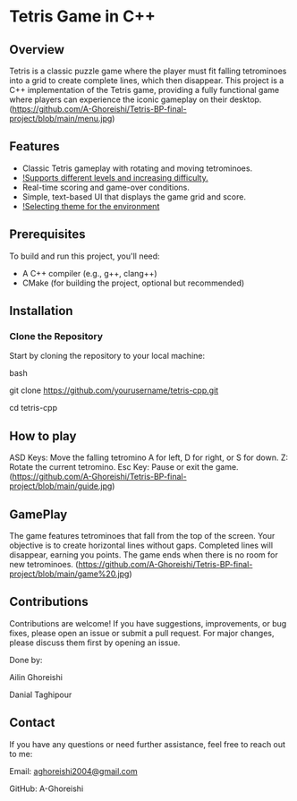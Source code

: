 # Tetris Game in C++

## Overview

Tetris is a classic puzzle game where the player must fit falling tetrominoes into a grid to create complete lines, which then disappear. This project is a C++ implementation of the Tetris game, providing a fully functional game where players can experience the iconic gameplay on their desktop.
(https://github.com/A-Ghoreishi/Tetris-BP-final-project/blob/main/menu.jpg)
## Features

- Classic Tetris gameplay with rotating and moving tetrominoes.
- [!Supports different levels and increasing difficulty.](https://github.com/A-Ghoreishi/Tetris-BP-final-project/blob/main/difficulty.jpg)
- Real-time scoring and game-over conditions.
- Simple, text-based UI that displays the game grid and score.
- [!Selecting theme for the environment](https://github.com/A-Ghoreishi/Tetris-BP-final-project/blob/main/theme.jpg)

## Prerequisites

To build and run this project, you'll need:

- A C++ compiler (e.g., g++, clang++)
- CMake (for building the project, optional but recommended)

## Installation

### Clone the Repository

Start by cloning the repository to your local machine:

bash

git clone https://github.com/yourusername/tetris-cpp.git

cd tetris-cpp

## How to play
ASD Keys: Move the falling tetromino A for left, D for right, or S for down.
Z: Rotate the current tetromino.
Esc Key: Pause or exit the game.
(https://github.com/A-Ghoreishi/Tetris-BP-final-project/blob/main/guide.jpg)

## GamePlay
The game features tetrominoes that fall from the top of the screen.
Your objective is to create horizontal lines without gaps.
Completed lines will disappear, earning you points.
The game ends when there is no room for new tetrominoes.
(https://github.com/A-Ghoreishi/Tetris-BP-final-project/blob/main/game%20.jpg)

## Contributions
Contributions are welcome! If you have suggestions, improvements, or bug fixes, please open an issue or submit a pull request. For major changes, please discuss them first by opening an issue.

Done by:

Ailin Ghoreishi

Danial Taghipour

## Contact
If you have any questions or need further assistance, feel free to reach out to me:

Email: aghoreishi2004@gmail.com

GitHub: A-Ghoreishi
